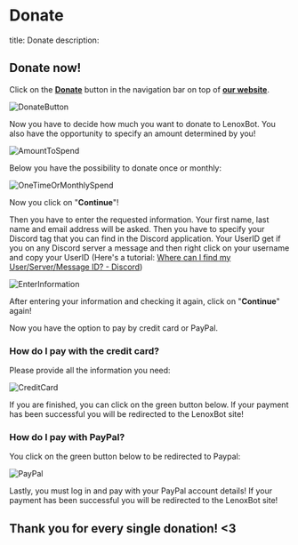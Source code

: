 # Donate

title: Donate description:

## Donate now!

Click on the [**Donate**](https://lenoxbot.com/donate) button in the navigation bar on top of [**our website**](https://lenoxbot.com).

![DonateButton](https://i.imgur.com/5gAB2bG.png)

Now you have to decide how much you want to donate to LenoxBot. You also have the opportunity to specify an amount determined by you!

![AmountToSpend](https://i.imgur.com/jUWyccf.png)

Below you have the possibility to donate once or monthly:

![OneTimeOrMonthlySpend](https://i.imgur.com/NUt9kJw.png)

Now you click on "**Continue**"!

Then you have to enter the requested information. Your first name, last name and email address will be asked. Then you have to specify your Discord tag that you can find in the Discord application. Your UserID get if you on any Discord server a message and then right click on your username and copy your UserID \(Here's a tutorial: [Where can I find my User/Server/Message ID? - Discord](https://support.discordapp.com/hc/en-us/articles/206346498-Where-can-I-find-my-User-Server-Message-ID-?flash_digest=dba26b20146c8dd004eb338a7c97f74fe70209ad)\)

![EnterInformation](https://i.imgur.com/4uVFQfg.png)

After entering your information and checking it again, click on "**Continue**" again!

Now you have the option to pay by credit card or PayPal.

### How do I pay with the credit card?

Please provide all the information you need:

![CreditCard](https://i.imgur.com/JPffVN2.png)

If you are finished, you can click on the green button below. If your payment has been successful you will be redirected to the LenoxBot site!

### How do I pay with PayPal?

You click on the green button below to be redirected to Paypal:

![PayPal](https://i.imgur.com/VsMhTsl.png)

Lastly, you must log in and pay with your PayPal account details! If your payment has been successful you will be redirected to the LenoxBot site!

## Thank you for every single donation! &lt;3

